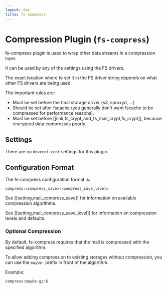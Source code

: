 ```yaml
---
layout: doc
title: fs-compress
---
```


# Compression Plugin (`fs-compress`)

fs-compress plugin is used to wrap other data streams in a compression layer.

It can be used by any of the settings using the FS drivers.

The exact location where to set it in the FS driver string depends on what
other FS drivers are being used.

The important rules are:

* Must be set before the final storage driver (s3, sproxyd, ...)
* Should be set after fscache (you generally don't want fscache to be
  compressed for performance reasons).
* Must be set before [[link,fs_crypt_and_fs_mail_crypt,fs_crypt]], because
  encrypted data compresses poorly.

## Settings

There are no `dovecot.conf` settings for this plugin.

## Configuration Format

The fs-compress configuration format is:

```
compress:<compress_save>:<compress_save_level>
```

See [[setting,mail_compress_save]] for information on available compression
algorithms.

See [[setting,mail_compress_save_level]] for information on compression
levels and defaults.

### Optional Compression

By default, fs-compress requires that the mail is compressed with the
specified algorithm.

To allow adding compression to existing storages without compression, you can
use the `maybe-` prefix in front of the algorithm.

Example:

```
compress:maybe-gz:6
```
